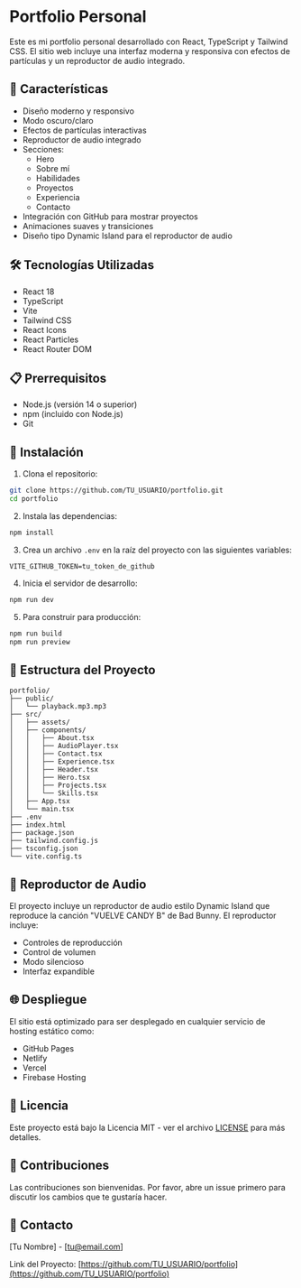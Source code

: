 # Portfolio Personal

Este es mi portfolio personal desarrollado con React, TypeScript y Tailwind CSS. El sitio web incluye una interfaz moderna y responsiva con efectos de partículas y un reproductor de audio integrado.

## 🚀 Características

- Diseño moderno y responsivo
- Modo oscuro/claro
- Efectos de partículas interactivas
- Reproductor de audio integrado
- Secciones:
  - Hero
  - Sobre mí
  - Habilidades
  - Proyectos
  - Experiencia
  - Contacto
- Integración con GitHub para mostrar proyectos
- Animaciones suaves y transiciones
- Diseño tipo Dynamic Island para el reproductor de audio

## 🛠️ Tecnologías Utilizadas

- React 18
- TypeScript
- Vite
- Tailwind CSS
- React Icons
- React Particles
- React Router DOM

## 📋 Prerrequisitos

- Node.js (versión 14 o superior)
- npm (incluido con Node.js)
- Git

## 🔧 Instalación

1. Clona el repositorio:
```bash
git clone https://github.com/TU_USUARIO/portfolio.git
cd portfolio
```

2. Instala las dependencias:
```bash
npm install
```

3. Crea un archivo `.env` en la raíz del proyecto con las siguientes variables:
```env
VITE_GITHUB_TOKEN=tu_token_de_github
```

4. Inicia el servidor de desarrollo:
```bash
npm run dev
```

5. Para construir para producción:
```bash
npm run build
npm run preview
```

## 📁 Estructura del Proyecto

```
portfolio/
├── public/
│   └── playback.mp3.mp3
├── src/
│   ├── assets/
│   ├── components/
│   │   ├── About.tsx
│   │   ├── AudioPlayer.tsx
│   │   ├── Contact.tsx
│   │   ├── Experience.tsx
│   │   ├── Header.tsx
│   │   ├── Hero.tsx
│   │   ├── Projects.tsx
│   │   └── Skills.tsx
│   ├── App.tsx
│   └── main.tsx
├── .env
├── index.html
├── package.json
├── tailwind.config.js
├── tsconfig.json
└── vite.config.ts
```

## 🎵 Reproductor de Audio

El proyecto incluye un reproductor de audio estilo Dynamic Island que reproduce la canción "VUELVE CANDY B" de Bad Bunny. El reproductor incluye:
- Controles de reproducción
- Control de volumen
- Modo silencioso
- Interfaz expandible

## 🌐 Despliegue

El sitio está optimizado para ser desplegado en cualquier servicio de hosting estático como:
- GitHub Pages
- Netlify
- Vercel
- Firebase Hosting

## 📝 Licencia

Este proyecto está bajo la Licencia MIT - ver el archivo [LICENSE](LICENSE) para más detalles.

## 🤝 Contribuciones

Las contribuciones son bienvenidas. Por favor, abre un issue primero para discutir los cambios que te gustaría hacer.

## 📧 Contacto

[Tu Nombre] - [tu@email.com]

Link del Proyecto: [https://github.com/TU_USUARIO/portfolio](https://github.com/TU_USUARIO/portfolio) 